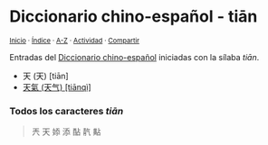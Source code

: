 # Diccionario chino-español - tiān
<sup>[Inicio](../index.md) · [Índice](../indices/chino-espanol.md#sílaba-tian) · [A-Z](../indices/alfabetico.md) · [Actividad](../indices/actividad.md) · [Compartir](https://x.com/intent/tweet?text=Entradas%20del%20Diccionario%20chino-espa%C3%B1ol%20iniciadas%20con%20la%20s%C3%ADlaba%20%C2%ABti%C4%81n%C2%BB.%0A%E2%86%92%20https%3A%2F%2Fjucardus.github.io%2Findices%2Fchino-espanol-tian1.html%0A%0A%23chn_espnl_jucardus%20%23chn_espnl_tian1_jucardus%0A%40jucardus)</sup>

Entradas del [Diccionario chino-español](../indices/chino-espanol.md#sílaba-tian) iniciadas con la sílaba _tiān_.

* 天 (天) [tiān]
* [天氣 (天气) [tiānqì]](../contenido/t/i/a/tian1-qi4.md)

### Todos los caracteres _tiān_

> 兲 天 婖 添 酟 靔 黇
